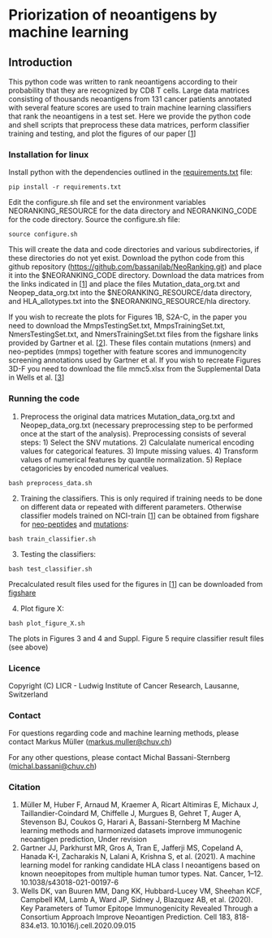 # Priorization of neoantigens by machine learning

## Introduction
This python code was written to rank neoantigens according to their probability that they are recognized by CD8 T cells. Large data matrices consisting of thousands neoantigens from 131 cancer patients annotated with several feature scores are used to train machine learning classifiers that rank the neoantigens in a test set. Here we provide the python code and shell scripts that preprocess these data matrices, perform classifier training and testing, and plot the figures of our paper [[1](#Citation)]

### Installation for linux

Install python with the dependencies outlined in the [requirements.txt](https://github.com/bassanilab/NeoRanking/blob/master/requirements.txt) file:
```
pip install -r requirements.txt
```
Edit the configure.sh file and set the environment variables NEORANKING_RESOURCE for the data directory and NEORANKING_CODE for the code directory. Source the configure.sh file:
```
source configure.sh
```
This will create the data and code directories and various subdirectories, if these directories do not yet exist. Download the python code from this github repository (https://github.com/bassanilab/NeoRanking.git) and place it into the $NEORANKING_CODE directory. Download the data matrices from the links indicated in [[1](#Citation)] and place the files Mutation_data_org.txt and Neopep_data_org.txt into the $NEORANKING_RESOURCE/data directory, and HLA_allotypes.txt into the $NEORANKING_RESOURCE/hla directory.

If you wish to recreate the plots for Figures 1B, S2A-C, in the paper you need to download the MmpsTestingSet.txt, MmpsTrainingSet.txt, NmersTestingSet.txt, and NmersTrainingSet.txt files from the figshare links provided by Gartner et al. [[2](#Citation)]. These files contain mutations (nmers) and neo-peptides (mmps) together with feature scores and immunogencity screening annotations used by Gartner et al. If you wish to recreate Figures 3D-F you need to download the file mmc5.xlsx from the Supplemental Data in Wells et al. [[3](#Citation)]

### Running the code

1) Preprocess the original data matrices Mutation_data_org.txt and Neopep_data_org.txt (necessary preprocessing step to be performed once at the start of the analysis). Preprocessing consists of several steps: 1) Select the SNV mutations. 2) Calculalate numerical encoding values for categorical features. 3) Impute missing values. 4) Transform values of numerical features by quantile normalization. 5) Replace cetagoricies by encoded numerical vealues.
```
bash preprocess_data.sh
```
2) Training the classifiers. This is only required if training needs to be done on different data or repeated with different parameters. Otherwise classifier models trained on NCI-train [[1](#Citation)] can be obtained from figshare for [neo-peptides](https://figshare.com/s/a000b0990465ab3e9d33) and [mutations](https://figshare.com/s/3c27fa3b705a74bdfa10): 
```
bash train_classifier.sh
```
3) Testing the classifiers: 
```
bash test_classifier.sh
```
Precalculated result files used for the figures in [[1](#Citation)] can be downloaded from [figshare](https://figshare.com/s/9fc6c11691273efe995e)

4) Plot figure X: 
```
bash plot_figure_X.sh
```
The plots in Figures 3 and 4 and Suppl. Figure 5 require classifier result files (see above)

### Licence

Copyright (C) LICR - Ludwig Institute of Cancer Research, Lausanne, Switzerland

### Contact

For questions regarding code and machine learning methods, please contact Markus Müller (markus.muller@chuv.ch)

For any other questions, please contact Michal Bassani-Sternberg (michal.bassani@chuv.ch)

### Citation

1. Müller M, Huber F, Arnaud M, Kraemer A, Ricart Altimiras E, Michaux J, Taillandier-Coindard M, Chiffelle J, Murgues B, Gehret T, Auger A, Stevenson BJ, Coukos G, Harari A, Bassani-Sternberg M
Machine learning methods and harmonized datasets improve immunogenic neoantigen prediction, Under revision
2. Gartner JJ, Parkhurst MR, Gros A, Tran E, Jafferji MS, Copeland A, Hanada K-I, Zacharakis N, Lalani A, Krishna S, et al. (2021). A machine learning model for ranking candidate HLA class I neoantigens based on known neoepitopes from multiple human tumor types. Nat. Cancer, 1–12. 10.1038/s43018-021-00197-6
3. Wells DK, van Buuren MM, Dang KK, Hubbard-Lucey VM, Sheehan KCF, Campbell KM, Lamb A, Ward JP, Sidney J, Blazquez AB, et al. (2020). Key Parameters of Tumor Epitope Immunogenicity Revealed Through a Consortium Approach Improve Neoantigen Prediction. Cell 183, 818-834.e13. 10.1016/j.cell.2020.09.015



